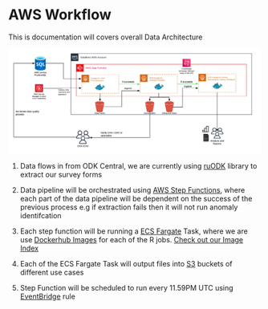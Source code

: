 # AWS Workflow

This is documentation will covers overall Data Architecture

![My Image](../images/resources.png)

1. Data flows in from ODK Central, we are currently using [ruODK](https://github.com/ropensci/ruODK) library to extract our survey forms

2. Data pipeline will be orchestrated using [AWS Step Functions](https://aws.amazon.com/step-functions/), where each part of the data pipeline will be dependent on the success of the previous process e.g if extraction fails then it will not run anomaly identifcation

3. Each step function will be running a [ECS Fargate](https://docs.aws.amazon.com/AmazonECS/latest/developerguide/AWS_Fargate.html) Task, where we are use [Dockerhub Images](https://www.docker.com/products/docker-hub/) for each of the R jobs. [Check out our Image Index](/docs/dockerhub_index.md)

4. Each of the ECS Fargate Task will output files into [S3](https://aws.amazon.com/s3/) buckets of different use cases

5. Step Function will be scheduled to run every 11.59PM UTC using [EventBridge](https://aws.amazon.com/eventbridge/) rule

